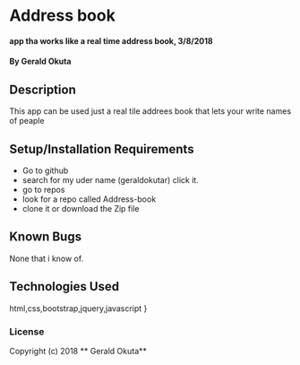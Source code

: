 # Address book
#### app tha works like a real time address book, 3/8/2018
#### By **Gerald Okuta**
## Description
This app can be used just a real tile addrees book that lets your write names of peaple
## Setup/Installation Requirements
* Go to github
* search for my uder name (geraldokutar) click it.
* go to repos
* look for a repo called Address-book
* clone it or download the Zip file

## Known Bugs
None that i know of.
## Technologies Used
html,css,bootstrap,jquery,javascript
}
### License
Copyright (c) 2018 ** Gerald Okuta**
